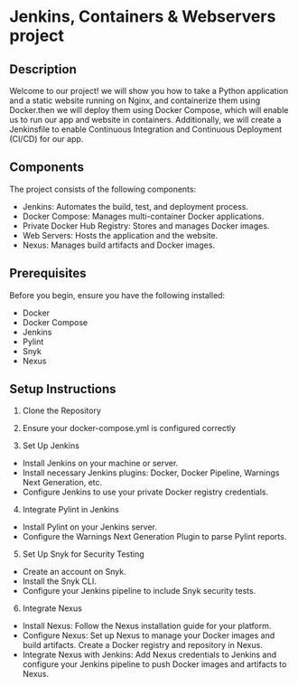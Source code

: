 # Jenkins, Containers & Webservers project

## Description
Welcome to our project! we will show you how to take a Python application and a static website running on Nginx, and containerize them using Docker.then we will deploy them using Docker Compose, which will enable us to run our app and website in containers. Additionally, we will create a Jenkinsfile to enable Continuous Integration and Continuous Deployment (CI/CD) for our app.

## Components
The project consists of the following components:

* Jenkins: Automates the build, test, and deployment process.
* Docker Compose: Manages multi-container Docker applications.
* Private Docker Hub Registry: Stores and manages Docker images.
* Web Servers: Hosts the application and the website.
* Nexus: Manages build artifacts and Docker images.

## Prerequisites
Before you begin, ensure you have the following installed:

* Docker
* Docker Compose
* Jenkins
* Pylint
* Snyk
* Nexus

## Setup Instructions
1. Clone the Repository
  
2. Ensure your docker-compose.yml is configured correctly
  
3. Set Up Jenkins

* Install Jenkins on your machine or server.
* Install necessary Jenkins plugins: Docker, Docker Pipeline, Warnings Next Generation, etc.
* Configure Jenkins to use your private Docker registry credentials.

4. Integrate Pylint in Jenkins

* Install Pylint on your Jenkins server.
* Configure the Warnings Next Generation Plugin to parse Pylint reports.

5. Set Up Snyk for Security Testing

* Create an account on Snyk.
* Install the Snyk CLI.
* Configure your Jenkins pipeline to include Snyk security tests.

6. Integrate Nexus
* Install Nexus: Follow the Nexus installation guide for your platform.
* Configure Nexus: Set up Nexus to manage your Docker images and build artifacts. Create a Docker registry and repository in Nexus.
* Integrate Nexus with Jenkins: Add Nexus credentials to Jenkins and configure your Jenkins pipeline to push Docker images and artifacts to Nexus.


